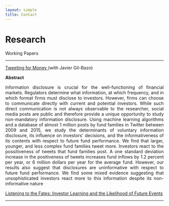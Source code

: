```yaml
---
layout: simple
title: Contact
---
```



<style>
.hero-body .column {
	margin-bottom: 180px;
}

#email {
	text-align: center;
	font-size: 25px;
}
</style>

<script type="module">
// Forwards `subject` and `body` search params to the email link

const originalSearchParams = new URLSearchParams(location.search);
const element = document.querySelector('#email a');

const searchParams = new URLSearchParams();
if (originalSearchParams.has('subject')) {
	searchParams.set('subject', originalSearchParams.get('subject'));
}
if (originalSearchParams.has('body')) {
	searchParams.set('body', originalSearchParams.get('body'));
}

element.search = searchParams.toString();
</script>

# Research

Working Papers

---

<p>
	<a href="">Tweeting for Money </a> (with Javier Gil-Bazo)
</p>

<p><b >Abstract</b></p>
<p style="text-align:justify">Information disclosure is crucial for the well-functioning of financial markets. Regulators determine what information, at which frequency, and in which format firms must disclose to investors. However, firms can choose to communicate directly with current and potential investors. While such direct communication is not always observable to the researcher, social media posts are public and therefore provide a unique opportunity to study non-mandatory information disclosure. Using machine learning algorithms and a database of almost 1 million posts by fund families in Twitter between 2009 and 2015, we study the determinants of voluntary information disclosure, its influence on investors' decisions, and the informativeness of its contents with respect to future fund performance. We find that larger, younger, and less complex fund families tweet more. Investors react to the possitiveness of tweets that fund families post. A one standard deviation increase in the positiveness of tweets increases fund inflows by 1.2 percent per year, or 6 million dollars per year for the average fund.  However, our results also suggest that disclosures are uninformative with respect to future fund performance. We find some mixed evidence suggesting that unsophisticated investors react more to this information despite its non-informative nature</p>

<p><a href="">Listening to the Fates: Investor Learning and the Likelihood of Future Events</a></p>

---


